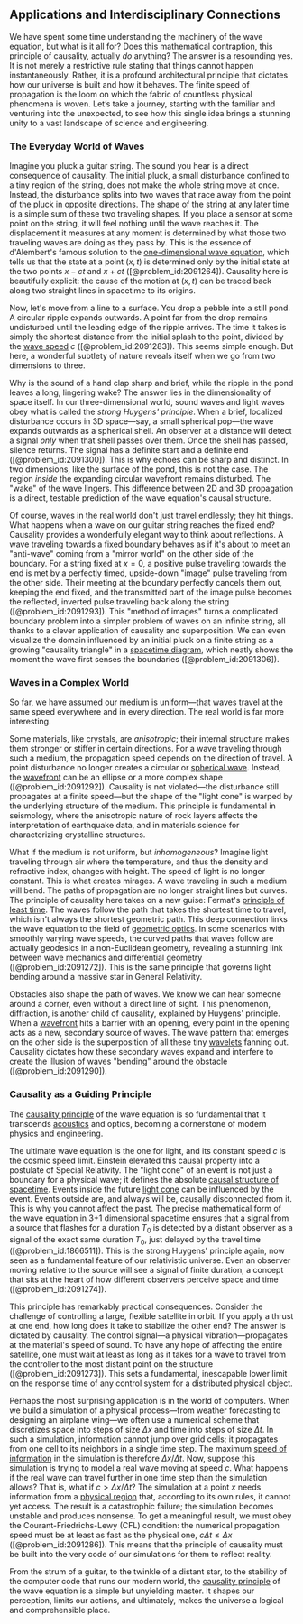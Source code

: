 ## Applications and Interdisciplinary Connections

We have spent some time understanding the machinery of the wave equation, but what is it all for? Does this mathematical contraption, this principle of causality, actually *do* anything? The answer is a resounding yes. It is not merely a restrictive rule stating that things cannot happen instantaneously. Rather, it is a profound architectural principle that dictates how our universe is built and how it behaves. The finite speed of propagation is the loom on which the fabric of countless physical phenomena is woven. Let’s take a journey, starting with the familiar and venturing into the unexpected, to see how this single idea brings a stunning unity to a vast landscape of science and engineering.

### The Everyday World of Waves

Imagine you pluck a guitar string. The sound you hear is a direct consequence of causality. The initial pluck, a small disturbance confined to a tiny region of the string, does not make the whole string move at once. Instead, the disturbance splits into two waves that race away from the point of the pluck in opposite directions. The shape of the string at any later time is a simple sum of these two traveling shapes. If you place a sensor at some point on the string, it will feel nothing until the wave reaches it. The displacement it measures at any moment is determined by what those two traveling waves are doing as they pass by. This is the essence of d'Alembert's famous solution to the [one-dimensional wave equation](@article_id:164330), which tells us that the state at a point $(x,t)$ is determined only by the initial state at the two points $x-ct$ and $x+ct$ ([@problem_id:2091264]). Causality here is beautifully explicit: the cause of the motion at $(x,t)$ can be traced back along two straight lines in spacetime to its origins.

Now, let's move from a line to a surface. You drop a pebble into a still pond. A circular ripple expands outwards. A point far from the drop remains undisturbed until the leading edge of the ripple arrives. The time it takes is simply the shortest distance from the initial splash to the point, divided by the [wave speed](@article_id:185714) $c$ ([@problem_id:2091283]). This seems simple enough. But here, a wonderful subtlety of nature reveals itself when we go from two dimensions to three.

Why is the sound of a hand clap sharp and brief, while the ripple in the pond leaves a long, lingering wake? The answer lies in the dimensionality of space itself. In our three-dimensional world, sound waves and light waves obey what is called the *strong Huygens' principle*. When a brief, localized disturbance occurs in 3D space—say, a small spherical pop—the wave expands outwards as a spherical shell. An observer at a distance will detect a signal *only* when that shell passes over them. Once the shell has passed, silence returns. The signal has a definite start and a definite end ([@problem_id:2091300]). This is why echoes can be sharp and distinct. In two dimensions, like the surface of the pond, this is not the case. The region *inside* the expanding circular wavefront remains disturbed. The "wake" of the wave lingers. This difference between 2D and 3D propagation is a direct, testable prediction of the wave equation's causal structure.

Of course, waves in the real world don't just travel endlessly; they hit things. What happens when a wave on our guitar string reaches the fixed end? Causality provides a wonderfully elegant way to think about reflections. A wave traveling towards a fixed boundary behaves as if it's about to meet an "anti-wave" coming from a "mirror world" on the other side of the boundary. For a string fixed at $x=0$, a positive pulse traveling towards the end is met by a perfectly timed, upside-down "image" pulse traveling from the other side. Their meeting at the boundary perfectly cancels them out, keeping the end fixed, and the transmitted part of the image pulse becomes the reflected, inverted pulse traveling back along the string ([@problem_id:2091293]). This "method of images" turns a complicated boundary problem into a simpler problem of waves on an infinite string, all thanks to a clever application of causality and superposition. We can even visualize the domain influenced by an initial pluck on a finite string as a growing "causality triangle" in a [spacetime diagram](@article_id:200894), which neatly shows the moment the wave first senses the boundaries ([@problem_id:2091306]).

### Waves in a Complex World

So far, we have assumed our medium is uniform—that waves travel at the same speed everywhere and in every direction. The real world is far more interesting.

Some materials, like crystals, are *anisotropic*; their internal structure makes them stronger or stiffer in certain directions. For a wave traveling through such a medium, the propagation speed depends on the direction of travel. A point disturbance no longer creates a circular or [spherical wave](@article_id:174767). Instead, the [wavefront](@article_id:197462) can be an ellipse or a more complex shape ([@problem_id:2091292]). Causality is not violated—the disturbance still propagates at a finite speed—but the shape of the "light cone" is warped by the underlying structure of the medium. This principle is fundamental in seismology, where the anisotropic nature of rock layers affects the interpretation of earthquake data, and in materials science for characterizing crystalline structures.

What if the medium is not uniform, but *inhomogeneous*? Imagine light traveling through air where the temperature, and thus the density and refractive index, changes with height. The speed of light is no longer constant. This is what creates mirages. A wave traveling in such a medium will bend. The paths of propagation are no longer straight lines but curves. The principle of causality here takes on a new guise: Fermat's [principle of least time](@article_id:175114). The waves follow the path that takes the shortest time to travel, which isn't always the shortest geometric path. This deep connection links the wave equation to the field of [geometric optics](@article_id:174534). In some scenarios with smoothly varying wave speeds, the curved paths that waves follow are actually geodesics in a non-Euclidean geometry, revealing a stunning link between wave mechanics and differential geometry ([@problem_id:2091272]). This is the same principle that governs light bending around a massive star in General Relativity.

Obstacles also shape the path of waves. We know we can hear someone around a corner, even without a direct line of sight. This phenomenon, diffraction, is another child of causality, explained by Huygens' principle. When a [wavefront](@article_id:197462) hits a barrier with an opening, every point in the opening acts as a new, secondary source of waves. The wave pattern that emerges on the other side is the superposition of all these tiny [wavelets](@article_id:635998) fanning out. Causality dictates how these secondary waves expand and interfere to create the illusion of waves "bending" around the obstacle ([@problem_id:2091290]).

### Causality as a Guiding Principle

The [causality principle](@article_id:162790) of the wave equation is so fundamental that it transcends [acoustics](@article_id:264841) and optics, becoming a cornerstone of modern physics and engineering.

The ultimate wave equation is the one for light, and its constant speed $c$ is the cosmic speed limit. Einstein elevated this causal property into a postulate of Special Relativity. The "light cone" of an event is not just a boundary for a physical wave; it defines the absolute [causal structure of spacetime](@article_id:199495). Events inside the future [light cone](@article_id:157173) can be influenced by the event. Events outside are, and always will be, causally disconnected from it. This is why you cannot affect the past. The precise mathematical form of the wave equation in 3+1 dimensional spacetime ensures that a signal from a source that flashes for a duration $T_0$ is detected by a distant observer as a signal of the exact same duration $T_0$, just delayed by the travel time ([@problem_id:1866511]). This is the strong Huygens' principle again, now seen as a fundamental feature of our relativistic universe. Even an observer moving relative to the source will see a signal of finite duration, a concept that sits at the heart of how different observers perceive space and time ([@problem_id:2091274]).

This principle has remarkably practical consequences. Consider the challenge of controlling a large, flexible satellite in orbit. If you apply a thrust at one end, how long does it take to stabilize the other end? The answer is dictated by causality. The control signal—a physical vibration—propagates at the material's speed of sound. To have any hope of affecting the entire satellite, one must wait at least as long as it takes for a wave to travel from the controller to the most distant point on the structure ([@problem_id:2091273]). This sets a fundamental, inescapable lower limit on the response time of any control system for a distributed physical object.

Perhaps the most surprising application is in the world of computers. When we build a simulation of a physical process—from weather forecasting to designing an airplane wing—we often use a numerical scheme that discretizes space into steps of size $\Delta x$ and time into steps of size $\Delta t$. In such a simulation, information cannot jump over grid cells; it propagates from one cell to its neighbors in a single time step. The maximum [speed of information](@article_id:153849) in the simulation is therefore $\Delta x / \Delta t$. Now, suppose this simulation is trying to model a real wave moving at speed $c$. What happens if the real wave can travel further in one time step than the simulation allows? That is, what if $c > \Delta x / \Delta t$? The simulation at a point $x$ needs information from a [physical region](@article_id:159612) that, according to its own rules, it cannot yet access. The result is a catastrophic failure; the simulation becomes unstable and produces nonsense. To get a meaningful result, we must obey the Courant-Friedrichs-Lewy (CFL) condition: the numerical propagation speed must be at least as fast as the physical one, $c \Delta t \le \Delta x$ ([@problem_id:2091286]). This means that the principle of causality must be built into the very code of our simulations for them to reflect reality.

From the strum of a guitar, to the twinkle of a distant star, to the stability of the computer code that runs our modern world, the [causality principle](@article_id:162790) of the wave equation is a simple but unyielding master. It shapes our perception, limits our actions, and ultimately, makes the universe a logical and comprehensible place.